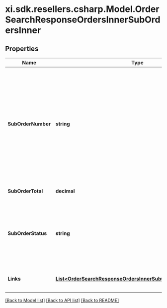 # xi.sdk.resellers.csharp.Model.OrderSearchResponseOrdersInnerSubOrdersInner

## Properties

Name | Type | Description | Notes
------------ | ------------- | ------------- | -------------
**SubOrderNumber** | **string** | The sub order number. The two-digit prefix is the warehouse code of the warehouse nearest to the reseller. The middle number is the order number. The two-digit suffix is the sub order number. | [optional] 
**SubOrderTotal** | **decimal** | The total for the suborder. | [optional] 
**SubOrderStatus** | **string** | The status of the suborder. One of:- Shipped, Canceled, Backordered, Processing, On Hold, Delivered | [optional] 
**Links** | [**List&lt;OrderSearchResponseOrdersInnerSubOrdersInnerLinksInner&gt;**](OrderSearchResponseOrdersInnerSubOrdersInnerLinksInner.md) | Link to Order Details for the sub order(s). | [optional] 

[[Back to Model list]](../README.md#documentation-for-models) [[Back to API list]](../README.md#documentation-for-api-endpoints) [[Back to README]](../README.md)

